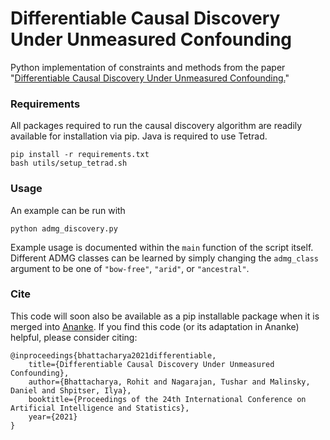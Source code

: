 # Differentiable Causal Discovery Under Unmeasured Confounding

Python implementation of constraints and methods from the paper "[Differentiable Causal Discovery Under Unmeasured Confounding.](https://arxiv.org/pdf/2010.06978.pdf)"

### Requirements

All packages required to run the causal discovery algorithm are readily available for installation via pip. Java is required to use Tetrad.
```
pip install -r requirements.txt
bash utils/setup_tetrad.sh
```

### Usage

An example can be run with
```
python admg_discovery.py
```
Example usage is documented within the `main` function of the script itself. Different ADMG classes can be learned by simply changing the `admg_class` argument to be one of `"bow-free"`, `"arid"`, or `"ancestral"`.

### Cite

This code will soon also be available as a pip installable package when it is merged into [Ananke](https://ananke.readthedocs.io/en/latest/index.html).
If you find this code (or its adaptation in Ananke) helpful, please consider citing:

```
@inproceedings{bhattacharya2021differentiable,
    title={Differentiable Causal Discovery Under Unmeasured Confounding},
    author={Bhattacharya, Rohit and Nagarajan, Tushar and Malinsky, Daniel and Shpitser, Ilya},
    booktitle={Proceedings of the 24th International Conference on Artificial Intelligence and Statistics},
    year={2021}
}
```
